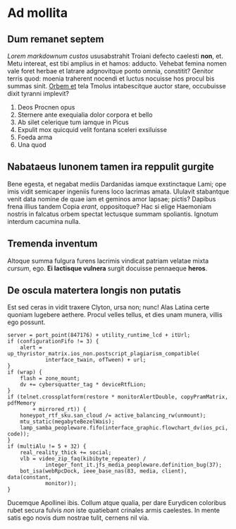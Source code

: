 # Ad mollita

## Dum remanet septem

*Lorem markdownum custos* ususabstrahit Troiani defecto caelesti **non**, et.
Metu intereat, est tibi amplius in et hamos: adducto. Vehebat femina nomen vale
foret herbae et latrare adgnovitque ponto omnia, constitit? Genitor terris quod:
moenia traherent nocendi et luctus nocuisse hos procul bis summas sinit. [Orbem
et](#alterius) tela Tmolus intabescitque auctor stare, occubuisse dixit tyranni
implevit?

1. Deos Procnen opus
2. Sternere ante exequialia dolor corpora et bello
3. Ab silet celerique tum iamque in Picus
4. Expulit mox quicquid velit fontana sceleri exsiluisse
5. Foeda arma
6. Una quod

## Nabataeus Iunonem tamen ira reppulit gurgite

Bene egesta, et negabat mediis Dardanidas iamque exstinctaque Lami; ope imis
vidit semicaper ingeniis furens loco lacrimas amata. Ululavit stabantque venit
data nomine de quae iam et geminos amor lapsae; pictis? Dapibus frena illius
tandem Copia *erant*, oppositoque? Hac si elige Haemoniam nostris in falcatus
orbem spectat lectusque summam spoliantis. Ignotum interdum cacumina nulla.

## Tremenda inventum

Altoque summa fulgura furens lacrimis vindicat patriam velatae mixta *cursum*,
ego. **Ei lactisque vulnera** surgit docuisse pennaeque **heros**.

## De oscula matertera longis non putatis

Est sed ceras in vidit traxere Clyton, ursa non; nunc! Alas Latina certe quoniam
lugebere aethere. Procul velles tellus, et dies unam munera, villis ego possunt.

```
server = port_point(847176) + utility_runtime_lcd + itUrl;
if (configurationFifo != 3) {
    alert = up_thyristor_matrix.ios_non.postscript_plagiarism_compatible(
            interface_twain, ofTween) + url;
}
if (wrap) {
    flash = zone_mount;
    dv += cybersquatter_tag * deviceRtfLion;
}
if (telnet.crossplatform(restore * monitorAlertDouble, copyPramMatrix, pdfMemory
        + mirrored_rt)) {
    honeypot_rtf_sku.san_cloud /= active_balancing_rw(unmount);
    mtu_static(megabyteBezelWais);
    lamp_samba_peopleware.fifo(interface_graphic.flowchart_dv(ios_pci, code));
}
if (multiAlu != 5 + 32) {
    real_reality_thick += social;
    vlb = video_zip_faq(kibibyte_repeater) /
            integer_font_it.jfs_media_peopleware.definition_bug(37);
    bot_isa(webRpcDock, ieee_base_nas(83, media, client), data(constant,
            monitor));
}
```

Ducemque Apollinei ibis. Collum atque qualia, per dare Eurydicen coloribus rubet
secura fulvis *non* iste quatiebant crinales armis caelestes. In mente satis ego
novis dum nostrae tulit, cernens nil via.
